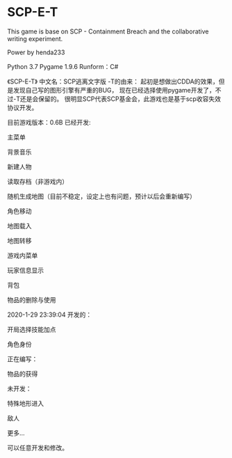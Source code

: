 # SCP-E-T
This game is base on SCP - Containment Breach and the collaborative writing experiment.

Power by henda233

Python 3.7
Pygame 1.9.6
Runform：C#

《SCP-E-T》
中文名：SCP逃离文字版
-T的由来：
起初是想做出CDDA的效果，但是发现自己写的图形引擎有严重的BUG，
现在已经选择使用pygame开发了，不过-T还是会保留的。
很明显SCP代表SCP基金会，此游戏也是基于scp收容失效协议开发。

目前游戏版本：0.6B
已经开发:

主菜单

背景音乐

新建人物

读取存档（非游戏内）

随机生成地图（目前不稳定，设定上也有问题，预计以后会重新编写）

角色移动

地图载入

地图转移

游戏内菜单

玩家信息显示

背包

物品的删除与使用

2020-1-29 23:39:04 
开发的：

开局选择技能加点

角色身份

正在编写：

物品的获得

未开发：

特殊地形进入

敌人

更多...


可以任意开发和修改。
